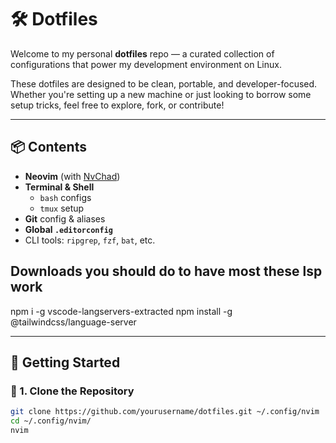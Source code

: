 # 🛠️ Dotfiles

Welcome to my personal **dotfiles** repo — a curated collection of configurations that power my development environment on Linux.

These dotfiles are designed to be clean, portable, and developer-focused. Whether you're setting up a new machine or just looking to borrow some setup tricks, feel free to explore, fork, or contribute!

---

## 📦 Contents

- **Neovim** (with [NvChad](https://github.com/NvChad/NvChad))
- **Terminal & Shell**
  - `bash` configs
  - `tmux` setup
- **Git** config & aliases
- **Global `.editorconfig`**
- CLI tools: `ripgrep`, `fzf`, `bat`, etc.

## Downloads you should do to have most these lsp work
 npm i -g vscode-langservers-extracted
 npm install -g @tailwindcss/language-server

---

## 🚀 Getting Started

### 🧱 1. Clone the Repository

```bash
git clone https://github.com/yourusername/dotfiles.git ~/.config/nvim
cd ~/.config/nvim/
nvim
